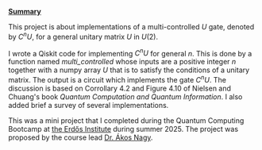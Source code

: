 **<ins> Summary </ins>**

This project is about implementations of a multi-controlled $U$ gate, denoted by $C^n U$, for a general unitary matrix $U$ in $U(2).$ 

I wrote a Qiskit code for implementing $C^n U$ for general $n$. This is done by a function named <em>multi_controlled</em> whose inputs are a positive integer $n$ together with a numpy array $U$ that is to satisfy the conditions of a unitary matrix. The output is a circuit which implements the gate $C^n U$. The discussion is based on Corrollary 4.2 and Figure 4.10 of Nielsen and Chuang's book <em>Quantum Computation and Quantum Information</em>. I also added brief a survey of several implementations.  

This was a mini project that I completed during the Quantum Computing Bootcamp at [the Erdős Institute](https://www.erdosinstitute.org/) during summer 2025. The project was proposed by the course lead [Dr. Ákos Nagy](https://akosnagy.com/).
